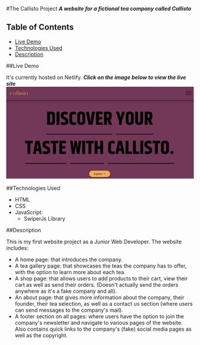 #The Callisto Project
__*A website for a fictional tea company called Callisto*__


## Table of Contents

* [Live Demo](#live-demo)
* [Technologies Used](#technologies-used)
* [Description](#description)


##Live Demo

It's currently hosted on Netlify.
__*Click on the image below to view the live site*__
[![LIVE DEMO](images/callisto-thumbnail.png)](https://callistoteas.netlify.app/)


##Technologies Used
- HTML
- CSS
- JavaScript: 
    - SwiperJs Library


##Description

This is my first website project as a Junior Web Developer. 
The website includes:
- A home page: that introduces the company.
- A tea gallery page: that showcases the teas the company has to offer, with the option to learn more about each tea. 
- A shop page: that allows users to add products to their cart, view their cart as well as send their orders. (Doesn't actually send the orders anywhere as it's a fake company and all).
- An about page: that gives more information about the company, their founder, their tea selection, as well as a contact us section (where users can send messages to the company's mail).
- A footer section on all pages: where users have the option to join the company's newsletter and navigate to various pages of the website. Also contains quick links to the company's (fake) social media pages as well as the copyright.
